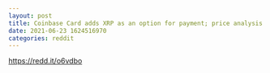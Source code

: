 ```yaml
--- 
layout: post 
title: Coinbase Card adds XRP as an option for payment; price analysis enclosed - OBN 
date: 2021-06-23 1624516970 
categories: reddit 
--- 
```

https://redd.it/o6vdbo